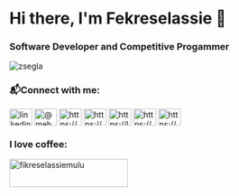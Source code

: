 <h1 align="left">Hi there, I'm Fekreselassie 👋</h1>
<h3 align="left">Software Developer and Competitive Progammer</h3>

<p align="left"> <img src="https://komarev.com/ghpvc/?username=zsegla&label=Profile%20views&color=0e75b6&style=flat" alt="zsegla" /> </p>

<h3 align="left">📬Connect with me:</h3>
<p align="left">
<a href="https://linkedin.com/in/linkedin.com/in/fekreselassie-mulu-880ab2226" target="blank"><img align="center" src="https://raw.githubusercontent.com/rahuldkjain/github-profile-readme-generator/master/src/images/icons/Social/linked-in-alt.svg" alt="linkedin.com/in/fekreselassie-mulu-880ab2226" height="30" width="40" /></a>
<a href="https://instagram.com/@mehaliye_solomon" target="blank"><img align="center" src="https://raw.githubusercontent.com/rahuldkjain/github-profile-readme-generator/master/src/images/icons/Social/instagram.svg" alt="@mehaliye_solomon" height="30" width="40" /></a>
<a href="https://www.hackerrank.com/https://www.hackerrank.com/profile/fekruson" target="blank"><img align="center" src="https://raw.githubusercontent.com/rahuldkjain/github-profile-readme-generator/master/src/images/icons/Social/hackerrank.svg" alt="https://www.hackerrank.com/profile/fekruson" height="30" width="40" /></a>
<a href="https://codeforces.com/profile/https://codeforces.com/profile/zsegla" target="blank"><img align="center" src="https://raw.githubusercontent.com/rahuldkjain/github-profile-readme-generator/master/src/images/icons/Social/codeforces.svg" alt="https://codeforces.com/profile/zsegla" height="30" width="40" /></a>
<a href="https://www.leetcode.com/https://leetcode.com/u/fekreselassie/" target="blank"><img align="center" src="https://raw.githubusercontent.com/rahuldkjain/github-profile-readme-generator/master/src/images/icons/Social/leet-code.svg" alt="https://leetcode.com/u/fekreselassie/" height="30" width="40" /></a>
<a href="https://www.hackerearth.com/https://www.hackerearth.com/@fekruson/" target="blank"><img align="center" src="https://raw.githubusercontent.com/rahuldkjain/github-profile-readme-generator/master/src/images/icons/Social/hackerearth.svg" alt="https://www.hackerearth.com/@fekruson/" height="30" width="40" /></a>
<a href="https://auth.geeksforgeeks.org/user/https://www.geeksforgeeks.org/user/fekru7vvl/" target="blank"><img align="center" src="https://raw.githubusercontent.com/rahuldkjain/github-profile-readme-generator/master/src/images/icons/Social/geeks-for-geeks.svg" alt="https://www.geeksforgeeks.org/user/fekru7vvl/" height="30" width="40" /></a>
</p>

<h3 align="left">I love coffee:</h3>
<p><a href="https://ko-fi.com/fikreselassiemulu"> <img align="left" src="https://cdn.ko-fi.com/cdn/kofi3.png?v=3" height="50" width="210" alt="fikreselassiemulu" /></a></p><br><br>
